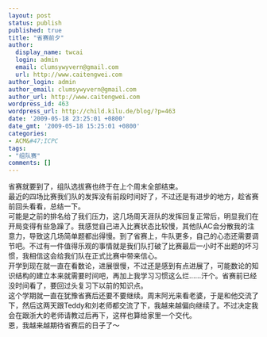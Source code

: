 ```yaml
---
layout: post
status: publish
published: true
title: "省赛前夕"
author:
  display_name: twcai
  login: admin
  email: clumsywyvern@gmail.com
  url: http://www.caitengwei.com
author_login: admin
author_email: clumsywyvern@gmail.com
author_url: http://www.caitengwei.com
wordpress_id: 463
wordpress_url: http://child.kilu.de/blog/?p=463
date: '2009-05-18 23:25:01 +0800'
date_gmt: '2009-05-18 15:25:01 +0800'
categories:
- ACM&#47;ICPC
tags:
- "组队赛"
comments: []
---
```

<p>省赛就要到了，组队选拔赛也终于在上个周末全部结束。<br />
最近的四场比赛我们队的发挥没有前段时间好了，不过还是有进步的地方，趁省赛前回头看看，总结一下。<br />
可能是之前的排名给了我们压力，这几场周天涯队的发挥回复正常后，明显我们在开局变得有些急躁了。我感觉自己进入比赛状态比较慢，其他队AC会分散我的注意力，导致这几场简单题都出得慢。到了省赛上，牛队更多，自己的心态还需要调节吧。不过有一件值得乐观的事情就是我们队打破了比赛最后一小时不出题的坏习惯，我相信这会给我们队在正式比赛中带来信心。<br />
开学到现在就一直在看数论，进展很慢，不过还是感到有点进展了，可能数论的知识结构的建立本来就需要时间吧，再加上我学习习惯这么烂&hellip;&hellip;汗个。省赛前已经没时间看了，要回过头复习下以前的知识点。<br />
这个学期就一直在犹豫省赛后还要不要继续。周末阿光来看老婆，于是和他交流了下，然后这两天跟Teddy和刘老师都交流了下，我越来越偏向继续了。不过决定我会在跟浙大的老师请教过后再下，这样也算给家里一个交代。<br />
恩，我越来越期待省赛后的日子了～</p>
